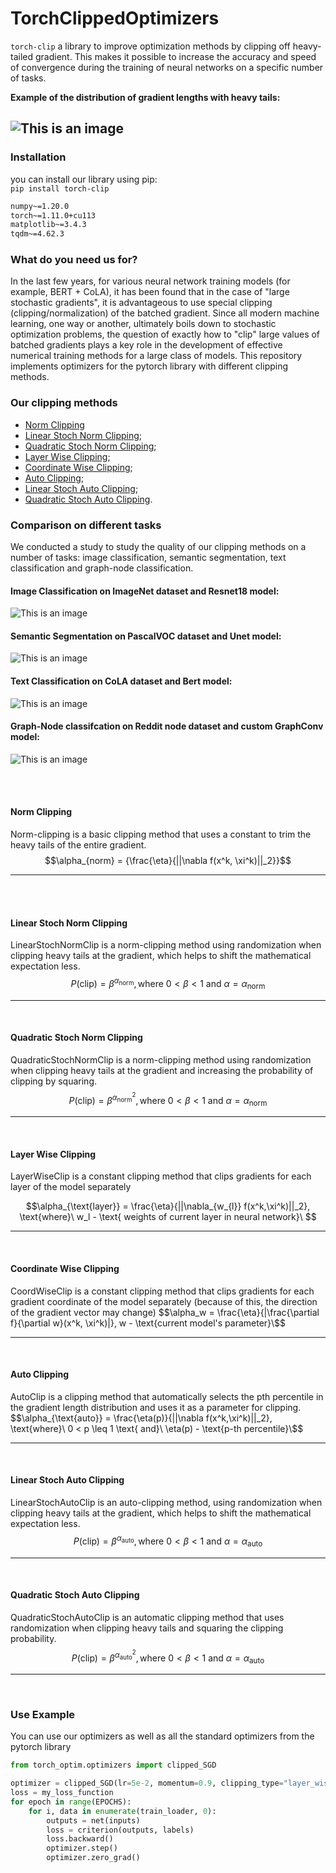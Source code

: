 # TorchClippedOptimizers


`torch-clip` a library to improve optimization methods by clipping off heavy-tailed gradient. This makes it possible to increase the accuracy and speed of convergence during the training of neural networks on a specific number of tasks.

**Example of the distribution of gradient lengths with heavy tails:**

![This is an image](readme_images/heavy_tail.jpg)
------------

### Installation
you can install our library using pip:  
`pip install torch-clip`  
```requirements.txt
numpy~=1.20.0
torch~=1.11.0+cu113
matplotlib~=3.4.3
tqdm~=4.62.3
```

### What do you need us for?
In the last few years, for various neural network training models (for example, BERT + CoLA), it has been found that in the case of "large stochastic gradients", it is advantageous to use special clipping (clipping/normalization) of the batched gradient. Since all modern machine learning, one way or another, ultimately boils down to stochastic optimization problems, the question of exactly how to "clip" large values of batched gradients plays a key role in the development of effective numerical training methods for a large class of models. This repository implements optimizers for the pytorch library with different clipping methods.


### Our clipping methods

+ [Norm Clipping](#NormClip)
+ [Linear Stoch Norm Clipping](#LinearStochNormClip);  
+ [Quadratic Stoch Norm Clipping](#QuadraticStochNormClip);  
+ [Layer Wise Clipping](#LayerWiseClip);  
+ [Coordinate Wise Clipping](#CoordWiseClip);  
+ [Auto Clipping](#AutoClip);  
+ [Linear Stoch Auto Clipping](#LinearStochAutoClip);  
+ [Quadratic Stoch Auto Clipping](#QuadraticStochAutoClip).


### Comparison on different tasks
We conducted a study to study the quality of our clipping methods on a number of tasks: image classification, semantic segmentation, text classification and graph-node classification.  
#### Image Classification on ImageNet dataset and Resnet18 model:  
![This is an image](readme_images/image-classification.png) 
#### Semantic Segmentation on PascalVOC dataset and Unet model:  
![This is an image](readme_images/semnatic-segmentation.png) 
#### Text Classification on CoLA dataset and Bert model:  
![This is an image](readme_images/text-classification.jpg) 
#### Graph-Node classifcation on Reddit node dataset and custom GraphConv model:  
![This is an image](readme_images/graph-node-classification.jpg) 

<br>
<br>

#### <a name="NormClip"></a> Norm Clipping
Norm-clipping is a basic clipping method that uses a constant to trim the heavy tails of the entire gradient.
$$\alpha_{norm} = {\frac{\eta}{||\nabla f(x^k, \xi^k)||_2}}$$

-----------
<br>
<br>

#### <a name="LinearStochNormClip"></a> Linear Stoch Norm Clipping
LinearStochNormClip is a norm-clipping method using randomization when clipping heavy tails at the gradient, which helps to shift the mathematical expectation less.
$$P(\text{clip})=\beta^{\alpha_{\text{norm}}}, \text{where}\ 0<\beta<1 \text{ and}\ \alpha = \alpha_{\text{norm}}$$

-----------
<br>

#### <a name="QuadraticStochNormClip"></a>	Quadratic Stoch Norm Clipping
QuadraticStochNormClip is a norm-clipping method using randomization when clipping heavy tails at the gradient and increasing the probability of clipping by squaring.
$$P(\text{clip})=\beta^{\alpha_{\text{norm}}^2},\text{where}\ 0<\beta<1 \text{ and}\ \alpha = \alpha_{\text{norm}}$$

-----------
<br>

#### <a name="LayerWiseClip"></a>	Layer Wise Clipping
LayerWiseClip is a constant clipping method that clips gradients for each layer of the model separately

$$\alpha_{\text{layer}} = \frac{\eta}{||\nabla_{w_{l}} f(x^k,\xi^k)||_2}, \text{where}\ w_l - \text{ weights of current layer in neural network}\ $$

-----------
<br>

#### <a name="CoordWiseClip"></a>	Coordinate Wise Clipping
CoordWiseClip is a constant clipping method that clips gradients for each gradient coordinate of the model separately (because of this, the direction of the gradient vector may change)
$$\alpha_w = \frac{\eta}{|\frac{\partial f}{\partial w}(x^k, \xi^k)|},  w - \text{current model's parameter}\$$

-----------
<br>

#### <a name="AutoClip"></a>	Auto Clipping
AutoClip is a clipping method that automatically selects the pth percentile in the gradient length distribution and uses it as a parameter for clipping.
$$\alpha_{\text{auto}} = \frac{\eta(p)}{||\nabla f(x^k,\xi^k)||_2}, \text{where}\  0 < p \leq 1 \text{ and}\ \eta(p) - \text{p-th percentile}\$$

-----------
<br>

#### <a name="LinearStochAutoClip"></a>	Linear Stoch Auto Clipping
LinearStochAutoClip is an auto-clipping method, using randomization when clipping heavy tails at the gradient, which helps to shift the mathematical expectation less.
$$P(\text{clip})=\beta^{\alpha_{\text{auto}}}, \text{where}\ 0<\beta<1 \text{ and}\ \alpha = \alpha_{\text{auto}} $$

-----------
<br>

#### <a name="QuadraticStochAutoClip"></a>	Quadratic Stoch Auto Clipping
QuadraticStochAutoClip is an automatic clipping method that uses randomization when clipping heavy tails and squaring the clipping probability.
$$P(\text{clip})=\beta^{\alpha_{\text{auto}}^2}, \text{where}\ 0<\beta<1 \text{ and}\ \alpha = \alpha_{\text{auto}}$$

-----------
<br>

### Use Example  
You can use our optimizers as well as all the standard optimizers from the pytorch library  
```python
from torch_optim.optimizers import clipped_SGD

optimizer = clipped_SGD(lr=5e-2, momentum=0.9, clipping_type="layer_wise", clipping_level=1)
loss = my_loss_function
for epoch in range(EPOCHS):
    for i, data in enumerate(train_loader, 0):
        outputs = net(inputs)
        loss = criterion(outputs, labels)
        loss.backward()
        optimizer.step()
        optimizer.zero_grad()

```

